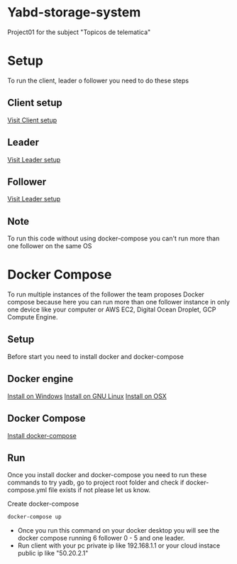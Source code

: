 # Yabd-storage-system

Project01 for the subject "Topicos de telematica"

# Setup

To run the client, leader o follower you need to do these steps

## Client setup

[Visit Client setup](https://github.com/jdmejiav/yabd-storage-system/blob/541dd72f10278edcc648a803f77b23e707ee39b1/client/README.md)

## Leader

[Visit Leader setup](https://github.com/jdmejiav/yabd-storage-system/blob/541dd72f10278edcc648a803f77b23e707ee39b1/leader/README.md)

## Follower

[Visit Leader setup](https://github.com/jdmejiav/yabd-storage-system/blob/541dd72f10278edcc648a803f77b23e707ee39b1/follower/README.md)

## Note

To run this code without using docker-compose you can't run more than one follower on the same OS

# Docker Compose

To run multiple instances of the follower the team proposes Docker compose because here you can run more than one follower instance in only one device like your computer or AWS EC2, Digital Ocean Droplet, GCP Compute Engine.

## Setup

Before start you need to install docker and docker-compose

## Docker engine
[Install on Windows](https://docs.docker.com/desktop/windows/install/)
[Install on GNU Linux](https://docs.docker.com/engine/install/)
[Install on OSX](https://docs.docker.com/desktop/mac/install/)

## Docker Compose

[Install docker-compose](https://docs.docker.com/compose/install/)

## Run 

Once you install docker and docker-compose you need to run these commands to try yadb, go to project root folder and check if docker-compose.yml file exists if not please let us know.

Create docker-compose

```bash
docker-compose up
```

* Once you run this command on your docker desktop you will see the docker compose running 6 follower 0 - 5 and one leader.
* Run client with your pc private ip like 192.168.1.1 or your cloud instace public ip like "50.20.2.1"

